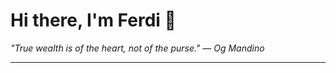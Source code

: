 <h1>Hi there, I'm Ferdi 👋</h1>

<p><em>
  "True wealth is of the heart, not of the purse." — Og Mandino
</em></p>

---
